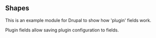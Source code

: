 ## Shapes

This is an example module for Drupal to show how 'plugin' fields work. 

Plugin fields allow saving plugin configuration to fields.
